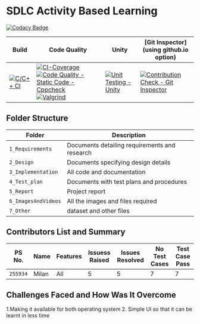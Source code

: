 # SDLC Activity Based Learning

[![Codacy Badge](https://app.codacy.com/project/badge/Grade/c37a5ce0d3c146e58349e71e648c9291)](https://www.codacy.com/gh/255934/COVID_PATIENT_MANAGEMENT_SYSTEM/dashboard?utm_source=github.com&amp;utm_medium=referral&amp;utm_content=255934/COVID_PATIENT_MANAGEMENT_SYSTEM&amp;utm_campaign=Badge_Grade)

Build | Code Quality | Unity | [Git Inspector](using github.io option)
------|----------|-------|--------------
[![C/C++ CI](https://github.com/255934/COVID_PATIENT_MANAGEMENT_SYSTEM/actions/workflows/c-build.yml/badge.svg)](https://github.com/255934/COVID_PATIENT_MANAGEMENT_SYSTEM/actions/workflows/c-build.yml) | [![CI-Coverage](https://github.com/255934/COVID_PATIENT_MANAGEMENT_SYSTEM/actions/workflows/gcov.yml/badge.svg)](https://github.com/255934/COVID_PATIENT_MANAGEMENT_SYSTEM/actions/workflows/gcov.yml) [![Code Quality - Static Code - Cppcheck](https://github.com/255934/COVID_PATIENT_MANAGEMENT_SYSTEM/actions/workflows/cppcheck.yml/badge.svg)](https://github.com/255934/COVID_PATIENT_MANAGEMENT_SYSTEM/actions/workflows/cppcheck.yml) [![Valgrind](https://github.com/255934/COVID_PATIENT_MANAGEMENT_SYSTEM/actions/workflows/valgrind.yml/badge.svg)](https://github.com/255934/COVID_PATIENT_MANAGEMENT_SYSTEM/actions/workflows/valgrind.yml)|[![Unit Testing - Unity](https://github.com/255934/COVID_PATIENT_MANAGEMENT_SYSTEM/actions/workflows/unity.yml/badge.svg)](https://github.com/255934/COVID_PATIENT_MANAGEMENT_SYSTEM/actions/workflows/unity.yml)| [![Contribution Check - Git Inspector](https://github.com/255934/COVID_PATIENT_MANAGEMENT_SYSTEM/actions/workflows/gitinspector.yml/badge.svg)](https://github.com/255934/COVID_PATIENT_MANAGEMENT_SYSTEM/actions/workflows/gitinspector.yml)


## Folder Structure
Folder             | Description
-------------------| -----------------------------------------
`1_Requirements`   | Documents detailing requirements and research
`2_Design`         | Documents specifying design details
`3_Implementation` | All code and documentation
`4_Test_plan`      | Documents with test plans and procedures
`5_Report`         | Project report
`6_ImagesAndVideos`| All the images and files required
`7_Other`          | dataset and other files 

## Contributors List and Summary

PS No. |  Name   |    Features    | Issuess Raised |Issues Resolved|No Test Cases|Test Case Pass
-------|---------|----------------|----------------|---------------|-------------|--------------
`255934` | Milan  | All    | 5   | 5   |7   |7   
  

## Challenges Faced and How Was It Overcome

1.Making it available for both operating system
2. Simple UI so that it can be learnt in less time




